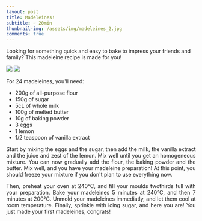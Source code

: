 ```yaml
---
layout: post
title: Madeleines!
subtitle: ~ 20min
thumbnail-img: /assets/img/madeleines_2.jpg
comments: true
---
```


Looking for something quick and easy to bake to impress your friends and family? This madeleine recipe is made for you!

<div class="slider">
  <div class="slider-viewport">
    <div id="img1">
      <div id="img2">
      	<div class="slider-content">
          <img src="https://au-relais-croustillant.com/assets/img/madeleines_1.jpg">
          <img src="https://au-relais-croustillant.com/assets/img/madeleines_2.jpg">
        </div>
      </div>
    </div>
  </div>
  <div class="slider-nav">
    <a href="#img1"></a>
    <a href="#img2"></a>
  </div>
</div>

For 24 madeleines, you'll need:

- 200g of all-purpose flour
- 150g of sugar
- 5cL of whole milk
- 100g of melted butter
- 10g of baking powder
- 3 eggs
- 1 lemon
- 1/2 teaspoon of vanilla extract

<div style="text-align: justify">
<p> Start by mixing the eggs and the sugar, then add the milk, the vanilla extract and the juice and zest of the lemon. Mix well until you get an homogeneous mixture. You can now gradually add the flour, the baking powder and the butter. Mix well, and you have your madeleine preparation! At this point, you should freeze your mixture if you don't plan to use everything now. </p>
<p> Then, preheat your oven at 240°C, and fill your moulds twothirds full with your preparation. Bake your madeleines 5 minutes at 240°C, and then 7 minutes at 200°C. Unmold your madeleines immediatly, and let them cool at room temperature. Finally, sprinkle with icing sugar, and here you are! You just made your first madeleines, congrats!</p>
</div>
